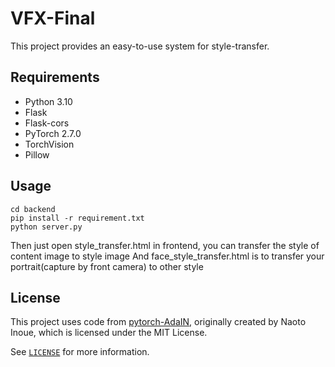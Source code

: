# VFX-Final

This project provides an easy-to-use system for style-transfer.

## Requirements

- Python 3.10
- Flask
- Flask-cors
- PyTorch 2.7.0
- TorchVision
- Pillow

## Usage

```
cd backend
pip install -r requirement.txt
python server.py
```
Then just open style_transfer.html in frontend, you can transfer the style of content image to style image
And face_style_transfer.html is to transfer your portrait(capture by front camera) to other style

## License

This project uses code from [pytorch-AdaIN](https://github.com/naoto0804/pytorch-AdaIN), originally created by Naoto Inoue, which is licensed under the MIT License.

See [`LICENSE`](./LICENSE) for more information.